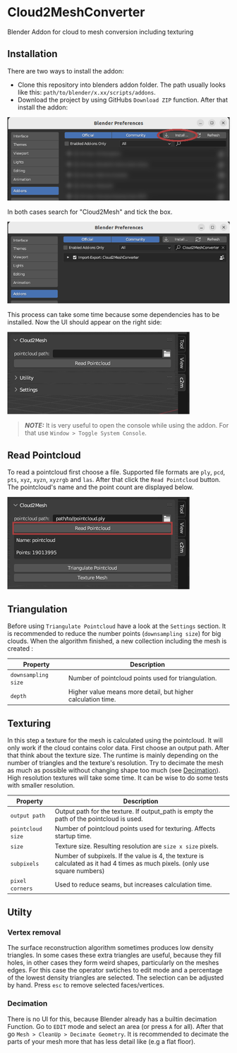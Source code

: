 # Cloud2MeshConverter
Blender Addon for cloud to mesh conversion including texturing

## Installation
There are two ways to install the addon:
- Clone this repository into blenders addon folder. The path usually looks like this: `path/to/blender/x.xx/scripts/addons`.
- Download the project by using GitHubs `Download ZIP` function.
After that install the addon:

![](./resources/installation.png)

In both cases search for "Cloud2Mesh" and tick the box.

![](./resources/installation2.png)

This process can take some time because some dependencies has to be installed.
Now the UI should appear on the right side:

![](./resources/ui.png)

> **_NOTE:_** 
> It is very useful to open the console while using the addon. 
> For that use `Window > Toggle System Console`.

## Read Pointcloud
To read a pointcloud first choose a file. Supported file formats are `ply`, `pcd`, `pts`, `xyz`, `xyzn`, `xyzrgb`
and `las`. After that click the `Read Pointcloud` button. The pointcloud's name and the point count are displayed below.

![](./resources/read_pointcloud.png)

## Triangulation
Before using `Triangulate Pointcloud` have a look at the `Settings` section. 
It is recommended to reduce the number points (`downsampling size`) for big clouds. 
When the algorithm finished, a new collection including the mesh is created :

| Property            | Description                                                  |
|---------------------|--------------------------------------------------------------|
| `downsampling size` | Number of pointcloud points used for triangulation.          |
| `depth`             | Higher value means more detail, but higher calculation time. |


## Texturing
In this step a texture for the mesh is calculated using the pointcloud. It will only work if the cloud contains color data.
First choose an output path. After that think about the texture size. The runtime is mainly depending on the number of triangles and 
the texture's resolution. Try to decimate the mesh as much as possible without changing shape too much (see [Decimation](#Decimation)).
High resolution textures will take some time. It can be wise to do some tests with smaller resolution.

| Property          | Description                                                                                                                   |
|-------------------|-------------------------------------------------------------------------------------------------------------------------------|
| `output path`     | Output path for the texture. If output_path is empty the path of the pointcloud is used.                                      |
| `pointcloud size` | Number of pointcloud points used for texturing. Affects startup time.                                                         |
| `size`            | Texture size. Resulting resolution are `size x size` pixels.                                                                  |
| `subpixels`       | Number of subpixels. If the value is 4, the texture is calculated as it had 4 times as much pixels. (only use square numbers) |
| `pixel corners`   | Used to reduce seams, but increases calculation time.                                                                         |
 

## Utilty
### Vertex removal
The surface reconstruction algorithm sometimes produces low density triangles. In some cases these extra triangles are useful,
because they fill holes, in other cases they form weird shapes, particularly on the meshes edges. For this case the operator
swtiches to edit mode and a percentage of the lowest density triangles are selected. The selection can be adjusted by hand.
Press `esc` to remove selected faces/vertices. 

### Decimation
There is no UI for this, because Blender already has a builtin decimation Function. Go to `EDIT` mode and select an area (or press `A` for all).
After that go `Mesh > CleanUp > Decimate Geometry`. It is recommended to decimate the parts of your mesh more that has less detail like (e.g a flat floor).
